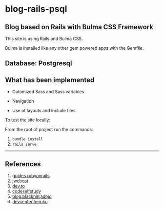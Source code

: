 # blog-rails-psql

Blog based on Rails with Bulma CSS Framework
--------------------------------------------

This site is using Rails and Bulma CSS.

Bulma is installed like any other gem powered apps with the Gemfile.

## Database: Postgresql

## What has been implemented
* Cutomized Sass and Sass variables

* Navigation
* Use of layouts and include files 

To test the site locally:

From the root of project run the commands:

1. `bundle install`
2. `rails serve`

<hr>

## References

1. [guides.rubyonrails](https://guides.rubyonrails.org/getting_started.html)
2. [jwebcat](http://jwebcat.github.io/tables-sass/)
3. [dev.to](https://dev.to/justalever/lets-build-with-ruby-on-rails---a-blog-with-comments-17lc)
4. [codeselfstudy](https://codeselfstudy.com/blog/bulma-rails-5/)
5. [blog.blackninjadojo](http://blog.blackninjadojo.com/css/bulma/2019/02/27/how-to-create-a-layout-for-your-rails-application-using-bulma.html)
6. [devcenter.heroku](https://devcenter.heroku.com/articles/getting-started-with-rails6)


